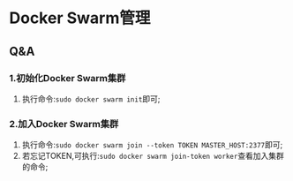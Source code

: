 # Docker Swarm管理

## Q&A

### 1.初始化Docker Swarm集群

1. 执行命令:`sudo docker swarm init`即可;

### 2.加入Docker Swarm集群

1. 执行命令:`sudo docker swarm join --token TOKEN MASTER_HOST:2377`即可;
2. 若忘记TOKEN,可执行:`sudo docker swarm join-token worker`查看加入集群的命令;



